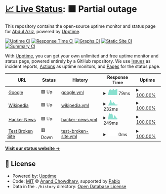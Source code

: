 # [📈 Live Status](https://demo.upptime.js.org): <!--live status--> **🟧 Partial outage**

This repository contains the open-source uptime monitor and status page for [Abdul Aziz](https://blogdoang.com), powered by [Upptime](https://github.com/upptime/upptime).

[![Uptime CI](https://github.com/abdulaziz-git/uptime/workflows/Uptime%20CI/badge.svg)](https://github.com/abdulaziz-git/uptime/actions?query=workflow%3A%22Uptime+CI%22)
[![Response Time CI](https://github.com/abdulaziz-git/uptime/workflows/Response%20Time%20CI/badge.svg)](https://github.com/abdulaziz-git/uptime/actions?query=workflow%3A%22Response+Time+CI%22)
[![Graphs CI](https://github.com/abdulaziz-git/uptime/workflows/Graphs%20CI/badge.svg)](https://github.com/abdulaziz-git/uptime/actions?query=workflow%3A%22Graphs+CI%22)
[![Static Site CI](https://github.com/abdulaziz-git/uptime/workflows/Static%20Site%20CI/badge.svg)](https://github.com/abdulaziz-git/uptime/actions?query=workflow%3A%22Static+Site+CI%22)
[![Summary CI](https://github.com/abdulaziz-git/uptime/workflows/Summary%20CI/badge.svg)](https://github.com/abdulaziz-git/uptime/actions?query=workflow%3A%22Summary+CI%22)

With [Upptime](https://upptime.js.org), you can get your own unlimited and free uptime monitor and status page, powered entirely by a GitHub repository. We use [Issues](https://github.com/abdulaziz-git/uptime/issues) as incident reports, [Actions](https://github.com/abdulaziz-git/uptime/actions) as uptime monitors, and [Pages](https://demo.upptime.js.org) for the status page.

<!--start: status pages-->
<!-- This summary is generated by Upptime (https://github.com/upptime/upptime) -->
<!-- Do not edit this manually, your changes will be overwritten -->
<!-- prettier-ignore -->
| URL | Status | History | Response Time | Uptime |
| --- | ------ | ------- | ------------- | ------ |
| <img alt="" src="https://icons.duckduckgo.com/ip3/www.google.com.ico" height="13"> [Google](https://www.google.com) | 🟩 Up | [google.yml](https://github.com/abdulaziz-git/uptime/commits/HEAD/history/google.yml) | <details><summary><img alt="Response time graph" src="./graphs/google/response-time-week.png" height="20"> 79ms</summary><br><a href="https://abdulaziz-git.github.io/uptime/history/google"><img alt="Response time 82" src="https://img.shields.io/endpoint?url=https%3A%2F%2Fraw.githubusercontent.com%2Fabdulaziz-git%2Fuptime%2FHEAD%2Fapi%2Fgoogle%2Fresponse-time.json"></a><br><a href="https://abdulaziz-git.github.io/uptime/history/google"><img alt="24-hour response time 82" src="https://img.shields.io/endpoint?url=https%3A%2F%2Fraw.githubusercontent.com%2Fabdulaziz-git%2Fuptime%2FHEAD%2Fapi%2Fgoogle%2Fresponse-time-day.json"></a><br><a href="https://abdulaziz-git.github.io/uptime/history/google"><img alt="7-day response time 79" src="https://img.shields.io/endpoint?url=https%3A%2F%2Fraw.githubusercontent.com%2Fabdulaziz-git%2Fuptime%2FHEAD%2Fapi%2Fgoogle%2Fresponse-time-week.json"></a><br><a href="https://abdulaziz-git.github.io/uptime/history/google"><img alt="30-day response time 82" src="https://img.shields.io/endpoint?url=https%3A%2F%2Fraw.githubusercontent.com%2Fabdulaziz-git%2Fuptime%2FHEAD%2Fapi%2Fgoogle%2Fresponse-time-month.json"></a><br><a href="https://abdulaziz-git.github.io/uptime/history/google"><img alt="1-year response time 82" src="https://img.shields.io/endpoint?url=https%3A%2F%2Fraw.githubusercontent.com%2Fabdulaziz-git%2Fuptime%2FHEAD%2Fapi%2Fgoogle%2Fresponse-time-year.json"></a></details> | <details><summary><a href="https://abdulaziz-git.github.io/uptime/history/google">100.00%</a></summary><a href="https://abdulaziz-git.github.io/uptime/history/google"><img alt="All-time uptime 100.00%" src="https://img.shields.io/endpoint?url=https%3A%2F%2Fraw.githubusercontent.com%2Fabdulaziz-git%2Fuptime%2FHEAD%2Fapi%2Fgoogle%2Fuptime.json"></a><br><a href="https://abdulaziz-git.github.io/uptime/history/google"><img alt="24-hour uptime 100.00%" src="https://img.shields.io/endpoint?url=https%3A%2F%2Fraw.githubusercontent.com%2Fabdulaziz-git%2Fuptime%2FHEAD%2Fapi%2Fgoogle%2Fuptime-day.json"></a><br><a href="https://abdulaziz-git.github.io/uptime/history/google"><img alt="7-day uptime 100.00%" src="https://img.shields.io/endpoint?url=https%3A%2F%2Fraw.githubusercontent.com%2Fabdulaziz-git%2Fuptime%2FHEAD%2Fapi%2Fgoogle%2Fuptime-week.json"></a><br><a href="https://abdulaziz-git.github.io/uptime/history/google"><img alt="30-day uptime 100.00%" src="https://img.shields.io/endpoint?url=https%3A%2F%2Fraw.githubusercontent.com%2Fabdulaziz-git%2Fuptime%2FHEAD%2Fapi%2Fgoogle%2Fuptime-month.json"></a><br><a href="https://abdulaziz-git.github.io/uptime/history/google"><img alt="1-year uptime 100.00%" src="https://img.shields.io/endpoint?url=https%3A%2F%2Fraw.githubusercontent.com%2Fabdulaziz-git%2Fuptime%2FHEAD%2Fapi%2Fgoogle%2Fuptime-year.json"></a></details>
| <img alt="" src="https://icons.duckduckgo.com/ip3/en.wikipedia.org.ico" height="13"> [Wikipedia](https://en.wikipedia.org) | 🟩 Up | [wikipedia.yml](https://github.com/abdulaziz-git/uptime/commits/HEAD/history/wikipedia.yml) | <details><summary><img alt="Response time graph" src="./graphs/wikipedia/response-time-week.png" height="20"> 232ms</summary><br><a href="https://abdulaziz-git.github.io/uptime/history/wikipedia"><img alt="Response time 210" src="https://img.shields.io/endpoint?url=https%3A%2F%2Fraw.githubusercontent.com%2Fabdulaziz-git%2Fuptime%2FHEAD%2Fapi%2Fwikipedia%2Fresponse-time.json"></a><br><a href="https://abdulaziz-git.github.io/uptime/history/wikipedia"><img alt="24-hour response time 202" src="https://img.shields.io/endpoint?url=https%3A%2F%2Fraw.githubusercontent.com%2Fabdulaziz-git%2Fuptime%2FHEAD%2Fapi%2Fwikipedia%2Fresponse-time-day.json"></a><br><a href="https://abdulaziz-git.github.io/uptime/history/wikipedia"><img alt="7-day response time 232" src="https://img.shields.io/endpoint?url=https%3A%2F%2Fraw.githubusercontent.com%2Fabdulaziz-git%2Fuptime%2FHEAD%2Fapi%2Fwikipedia%2Fresponse-time-week.json"></a><br><a href="https://abdulaziz-git.github.io/uptime/history/wikipedia"><img alt="30-day response time 210" src="https://img.shields.io/endpoint?url=https%3A%2F%2Fraw.githubusercontent.com%2Fabdulaziz-git%2Fuptime%2FHEAD%2Fapi%2Fwikipedia%2Fresponse-time-month.json"></a><br><a href="https://abdulaziz-git.github.io/uptime/history/wikipedia"><img alt="1-year response time 210" src="https://img.shields.io/endpoint?url=https%3A%2F%2Fraw.githubusercontent.com%2Fabdulaziz-git%2Fuptime%2FHEAD%2Fapi%2Fwikipedia%2Fresponse-time-year.json"></a></details> | <details><summary><a href="https://abdulaziz-git.github.io/uptime/history/wikipedia">100.00%</a></summary><a href="https://abdulaziz-git.github.io/uptime/history/wikipedia"><img alt="All-time uptime 100.00%" src="https://img.shields.io/endpoint?url=https%3A%2F%2Fraw.githubusercontent.com%2Fabdulaziz-git%2Fuptime%2FHEAD%2Fapi%2Fwikipedia%2Fuptime.json"></a><br><a href="https://abdulaziz-git.github.io/uptime/history/wikipedia"><img alt="24-hour uptime 100.00%" src="https://img.shields.io/endpoint?url=https%3A%2F%2Fraw.githubusercontent.com%2Fabdulaziz-git%2Fuptime%2FHEAD%2Fapi%2Fwikipedia%2Fuptime-day.json"></a><br><a href="https://abdulaziz-git.github.io/uptime/history/wikipedia"><img alt="7-day uptime 100.00%" src="https://img.shields.io/endpoint?url=https%3A%2F%2Fraw.githubusercontent.com%2Fabdulaziz-git%2Fuptime%2FHEAD%2Fapi%2Fwikipedia%2Fuptime-week.json"></a><br><a href="https://abdulaziz-git.github.io/uptime/history/wikipedia"><img alt="30-day uptime 100.00%" src="https://img.shields.io/endpoint?url=https%3A%2F%2Fraw.githubusercontent.com%2Fabdulaziz-git%2Fuptime%2FHEAD%2Fapi%2Fwikipedia%2Fuptime-month.json"></a><br><a href="https://abdulaziz-git.github.io/uptime/history/wikipedia"><img alt="1-year uptime 100.00%" src="https://img.shields.io/endpoint?url=https%3A%2F%2Fraw.githubusercontent.com%2Fabdulaziz-git%2Fuptime%2FHEAD%2Fapi%2Fwikipedia%2Fuptime-year.json"></a></details>
| <img alt="" src="https://icons.duckduckgo.com/ip3/news.ycombinator.com.ico" height="13"> [Hacker News](https://news.ycombinator.com) | 🟩 Up | [hacker-news.yml](https://github.com/abdulaziz-git/uptime/commits/HEAD/history/hacker-news.yml) | <details><summary><img alt="Response time graph" src="./graphs/hacker-news/response-time-week.png" height="20"> 249ms</summary><br><a href="https://abdulaziz-git.github.io/uptime/history/hacker-news"><img alt="Response time 234" src="https://img.shields.io/endpoint?url=https%3A%2F%2Fraw.githubusercontent.com%2Fabdulaziz-git%2Fuptime%2FHEAD%2Fapi%2Fhacker-news%2Fresponse-time.json"></a><br><a href="https://abdulaziz-git.github.io/uptime/history/hacker-news"><img alt="24-hour response time 349" src="https://img.shields.io/endpoint?url=https%3A%2F%2Fraw.githubusercontent.com%2Fabdulaziz-git%2Fuptime%2FHEAD%2Fapi%2Fhacker-news%2Fresponse-time-day.json"></a><br><a href="https://abdulaziz-git.github.io/uptime/history/hacker-news"><img alt="7-day response time 249" src="https://img.shields.io/endpoint?url=https%3A%2F%2Fraw.githubusercontent.com%2Fabdulaziz-git%2Fuptime%2FHEAD%2Fapi%2Fhacker-news%2Fresponse-time-week.json"></a><br><a href="https://abdulaziz-git.github.io/uptime/history/hacker-news"><img alt="30-day response time 234" src="https://img.shields.io/endpoint?url=https%3A%2F%2Fraw.githubusercontent.com%2Fabdulaziz-git%2Fuptime%2FHEAD%2Fapi%2Fhacker-news%2Fresponse-time-month.json"></a><br><a href="https://abdulaziz-git.github.io/uptime/history/hacker-news"><img alt="1-year response time 234" src="https://img.shields.io/endpoint?url=https%3A%2F%2Fraw.githubusercontent.com%2Fabdulaziz-git%2Fuptime%2FHEAD%2Fapi%2Fhacker-news%2Fresponse-time-year.json"></a></details> | <details><summary><a href="https://abdulaziz-git.github.io/uptime/history/hacker-news">100.00%</a></summary><a href="https://abdulaziz-git.github.io/uptime/history/hacker-news"><img alt="All-time uptime 100.00%" src="https://img.shields.io/endpoint?url=https%3A%2F%2Fraw.githubusercontent.com%2Fabdulaziz-git%2Fuptime%2FHEAD%2Fapi%2Fhacker-news%2Fuptime.json"></a><br><a href="https://abdulaziz-git.github.io/uptime/history/hacker-news"><img alt="24-hour uptime 100.00%" src="https://img.shields.io/endpoint?url=https%3A%2F%2Fraw.githubusercontent.com%2Fabdulaziz-git%2Fuptime%2FHEAD%2Fapi%2Fhacker-news%2Fuptime-day.json"></a><br><a href="https://abdulaziz-git.github.io/uptime/history/hacker-news"><img alt="7-day uptime 100.00%" src="https://img.shields.io/endpoint?url=https%3A%2F%2Fraw.githubusercontent.com%2Fabdulaziz-git%2Fuptime%2FHEAD%2Fapi%2Fhacker-news%2Fuptime-week.json"></a><br><a href="https://abdulaziz-git.github.io/uptime/history/hacker-news"><img alt="30-day uptime 100.00%" src="https://img.shields.io/endpoint?url=https%3A%2F%2Fraw.githubusercontent.com%2Fabdulaziz-git%2Fuptime%2FHEAD%2Fapi%2Fhacker-news%2Fuptime-month.json"></a><br><a href="https://abdulaziz-git.github.io/uptime/history/hacker-news"><img alt="1-year uptime 100.00%" src="https://img.shields.io/endpoint?url=https%3A%2F%2Fraw.githubusercontent.com%2Fabdulaziz-git%2Fuptime%2FHEAD%2Fapi%2Fhacker-news%2Fuptime-year.json"></a></details>
| <img alt="" src="https://icons.duckduckgo.com/ip3/thissitedoesnotexist.koj.co.ico" height="13"> [Test Broken Site](https://thissitedoesnotexist.koj.co) | 🟥 Down | [test-broken-site.yml](https://github.com/abdulaziz-git/uptime/commits/HEAD/history/test-broken-site.yml) | <details><summary><img alt="Response time graph" src="./graphs/test-broken-site/response-time-week.png" height="20"> 0ms</summary><br><a href="https://abdulaziz-git.github.io/uptime/history/test-broken-site"><img alt="Response time 0" src="https://img.shields.io/endpoint?url=https%3A%2F%2Fraw.githubusercontent.com%2Fabdulaziz-git%2Fuptime%2FHEAD%2Fapi%2Ftest-broken-site%2Fresponse-time.json"></a><br><a href="https://abdulaziz-git.github.io/uptime/history/test-broken-site"><img alt="24-hour response time 0" src="https://img.shields.io/endpoint?url=https%3A%2F%2Fraw.githubusercontent.com%2Fabdulaziz-git%2Fuptime%2FHEAD%2Fapi%2Ftest-broken-site%2Fresponse-time-day.json"></a><br><a href="https://abdulaziz-git.github.io/uptime/history/test-broken-site"><img alt="7-day response time 0" src="https://img.shields.io/endpoint?url=https%3A%2F%2Fraw.githubusercontent.com%2Fabdulaziz-git%2Fuptime%2FHEAD%2Fapi%2Ftest-broken-site%2Fresponse-time-week.json"></a><br><a href="https://abdulaziz-git.github.io/uptime/history/test-broken-site"><img alt="30-day response time 0" src="https://img.shields.io/endpoint?url=https%3A%2F%2Fraw.githubusercontent.com%2Fabdulaziz-git%2Fuptime%2FHEAD%2Fapi%2Ftest-broken-site%2Fresponse-time-month.json"></a><br><a href="https://abdulaziz-git.github.io/uptime/history/test-broken-site"><img alt="1-year response time 0" src="https://img.shields.io/endpoint?url=https%3A%2F%2Fraw.githubusercontent.com%2Fabdulaziz-git%2Fuptime%2FHEAD%2Fapi%2Ftest-broken-site%2Fresponse-time-year.json"></a></details> | <details><summary><a href="https://abdulaziz-git.github.io/uptime/history/test-broken-site">100.00%</a></summary><a href="https://abdulaziz-git.github.io/uptime/history/test-broken-site"><img alt="All-time uptime 100.00%" src="https://img.shields.io/endpoint?url=https%3A%2F%2Fraw.githubusercontent.com%2Fabdulaziz-git%2Fuptime%2FHEAD%2Fapi%2Ftest-broken-site%2Fuptime.json"></a><br><a href="https://abdulaziz-git.github.io/uptime/history/test-broken-site"><img alt="24-hour uptime 100.00%" src="https://img.shields.io/endpoint?url=https%3A%2F%2Fraw.githubusercontent.com%2Fabdulaziz-git%2Fuptime%2FHEAD%2Fapi%2Ftest-broken-site%2Fuptime-day.json"></a><br><a href="https://abdulaziz-git.github.io/uptime/history/test-broken-site"><img alt="7-day uptime 100.00%" src="https://img.shields.io/endpoint?url=https%3A%2F%2Fraw.githubusercontent.com%2Fabdulaziz-git%2Fuptime%2FHEAD%2Fapi%2Ftest-broken-site%2Fuptime-week.json"></a><br><a href="https://abdulaziz-git.github.io/uptime/history/test-broken-site"><img alt="30-day uptime 100.00%" src="https://img.shields.io/endpoint?url=https%3A%2F%2Fraw.githubusercontent.com%2Fabdulaziz-git%2Fuptime%2FHEAD%2Fapi%2Ftest-broken-site%2Fuptime-month.json"></a><br><a href="https://abdulaziz-git.github.io/uptime/history/test-broken-site"><img alt="1-year uptime 100.00%" src="https://img.shields.io/endpoint?url=https%3A%2F%2Fraw.githubusercontent.com%2Fabdulaziz-git%2Fuptime%2FHEAD%2Fapi%2Ftest-broken-site%2Fuptime-year.json"></a></details>

<!--end: status pages-->

[**Visit our status website →**](https://demo.upptime.js.org)

## 📄 License

- Powered by: [Upptime](https://github.com/upptime/upptime)
- Code: [MIT](./LICENSE) © [Anand Chowdhary](https://anandchowdhary.com), supported by [Pabio](https://pabio.com)
- Data in the `./history` directory: [Open Database License](https://opendatacommons.org/licenses/odbl/1-0/)
